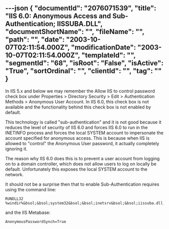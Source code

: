 ---json
{
  "documentId": "2076071539",
  "title": "IIS 6.0: Anonymous Access and Sub-Authentication; IISSUBA.DLL",
  "documentShortName": "",
  "fileName": "",
  "path": "",
  "date": "2003-10-07T02:11:54.000Z",
  "modificationDate": "2003-10-07T02:11:54.000Z",
  "templateId": "",
  "segmentId": "68",
  "isRoot": "False",
  "isActive": "True",
  "sortOrdinal": "",
  "clientId": "",
  "tag": ""
}
---

In IIS 5.x and below we may remember the Allow IIS to control password check box under Properties &gt; Directory Security &gt; Edit &gt; Authentication Methods &gt; Anonymous User Account. In IIS 6.0, this check box is not available and the functionality behind this check box is not enabled by default.

This technology is called &quot;sub-authentication&quot; and it is not good because it reduces the level of security of IIS 6.0 and forces IIS 6.0 to run in the INETINFO process and forces the local SYSTEM account to impersonate the account specified for anonymous access. This is because when IIS is allowed to &quot;control&quot; the Anonymous User password, it actually completely ignoring it.

The reason why IIS 6.0 does this is to prevent a user account from logging on to a domain controller, which does not allow users to log on locally be default. Unfortunately this exposes the local SYSTEM account to the network.

It should not be a surprise then that to enable Sub-Authentication requires using the command line:

    RUNDLL32 %windir%&bsol;&bsol;system32&bsol;&bsol;inetsrv&bsol;&bsol;iissuba.dll,RegisterIISSuba

and the IIS Metabase:

    AnonymousPasswordSynch=True
